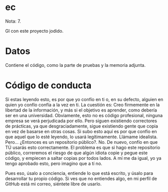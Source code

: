 # ec
Nota: 7.

Gl con este proyecto jodido.


# Datos
Contiene el código, como la parte de pruebas y la memoria adjunta.

# Código de conducta 
Si estas leyendo esto, es por que yo confío en ti o, en su defecto, alguien en quien yo confío confía a la vez en ti. La cuestión es: Creo firmemente en la libertad de la información, y más si el objetivo es aprender, como debería ser en una universidad. Obviamente, esto no es código profesional, ninguna empresa se verá perjudicada por ello. Pero siguen existiendo correctores de prácticas, ya que desgraciadamente, sigue existiendo gente que copia en vez de basarse en otras cosas. Si subo esto aquí es por que confío en que aquel que lo esté leyendo, lo usará legítimamente. Llámame idealista. Pero... ¿Entonces es un repositorio público?. No. De nuevo, confío en que TÚ usarás esto correctamente. El problema es que si hago este repositorio público, correremos el riesgo de que algún idiota copie y pegue este código, y empiecen a saltar copias por todos lados. A mí me da igual, yo ya tengo aprobado esto, pero imagino que a tí no.

Pues eso, úsalo a conciencia, entiende lo que está escrito, y úsalo para desarrollar tu propio código. Si ves que no entiendes algo, en mi perfil de GitHub está mi correo, siéntete libre de usarlo.
